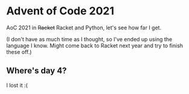 # Advent of Code 2021

AoC 2021 in ~~Racket~~ Racket and Python, let's see how far I get.

(I don't have as much time as I thought, so I've ended up using the language I know. Might come back to Racket next year and try to finish these off.)

## Where's day 4?

I lost it \:\(
